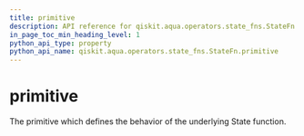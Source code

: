 ```yaml
---
title: primitive
description: API reference for qiskit.aqua.operators.state_fns.StateFn.primitive
in_page_toc_min_heading_level: 1
python_api_type: property
python_api_name: qiskit.aqua.operators.state_fns.StateFn.primitive
---
```


# primitive

The primitive which defines the behavior of the underlying State function.

